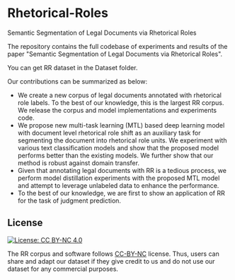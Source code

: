# Rhetorical-Roles
Semantic Segmentation of Legal Documents via Rhetorical Roles

The repository contains the full codebase of experiments and results of the paper "Semantic Segmentation of Legal Documents via Rhetorical Roles". 

You can get RR dataset in the Dataset folder.

Our contributions can be summarized as below:
* We create a new corpus of legal documents annotated with rhetorical role labels. To the best of our knowledge, this is the largest RR corpus. We release the corpus and model implementations and experiments code.
* We propose new multi-task learning (MTL) based deep learning model with document level rhetorical role shift as an auxiliary task for segmenting the document into rhetorical role units. We experiment with various text classification models and show that the proposed model performs better than the existing models. We further show that our method is robust against domain transfer.
* Given that annotating legal documents with RR is a tedious process, we perform model distillation experiments with the proposed MTL model and attempt to leverage unlabeled data to enhance the performance.
* To the best of our knowledge, we are first to show an application of RR for the task of judgment prediction.

## License

[![License: CC BY-NC 4.0](https://img.shields.io/badge/License-CC%20BY--NC%204.0-lightgrey.svg)](https://creativecommons.org/licenses/by-nc/4.0/)

The RR corpus and software follows [CC-BY-NC](CC-BY-NC) license. Thus, users can share and adapt our dataset if they give credit to us and do not use our dataset for any commercial purposes.
